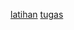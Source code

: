 [latihan](https://github.com/Nurimamasbait/tekn-cloud-computing/blob/171090f51618d8bad635477b5d9ebe9c8c09f066/minggu-08/latihan.md)
[tugas](https://github.com/Nurimamasbait/tekn-cloud-computing/blob/6ae2e0eb7ee475d38822ee3aa1e7b0958dda9dcd/minggu-08/tugas.md)
